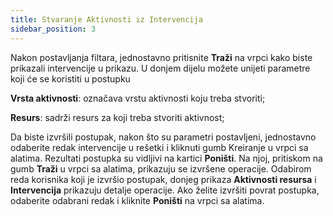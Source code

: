 ```yaml
---
title: Stvaranje Aktivnosti iz Intervencija
sidebar_position: 3
---
```


Nakon postavljanja filtara, jednostavno pritisnite **Traži** na vrpci kako biste prikazali intervencije u prikazu.
U donjem dijelu možete unijeti parametre koji će se koristiti u postupku

**Vrsta aktivnosti**: označava vrstu aktivnosti koju treba stvoriti;

**Resurs**: sadrži resurs za koji treba stvoriti aktivnost;

Da biste izvršili postupak, nakon što su parametri postavljeni, jednostavno odaberite redak intervencije u rešetki i kliknuti gumb Kreiranje u vrpci sa alatima. 
Rezultati postupka su vidljivi na kartici **Poništi**. Na njoj, pritiskom na gumb **Traži** u vrpci sa alatima, prikazuju se izvršene operacije. Odabirom reda korisnika koji je izvršio postupak, donjeg prikaza **Aktivnosti resursa** i **Intervencija** prikazuju detalje operacije. 
Ako želite izvršiti povrat postupka, odaberite odabrani redak i kliknite **Poništi** na vrpci sa alatima.
